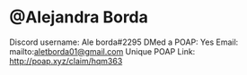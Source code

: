 # @Alejandra Borda

Discord username: Ale borda#2295
DMed a POAP: Yes
Email: mailto:aletborda01@gmail.com
Unique POAP Link: http://poap.xyz/claim/hqm363